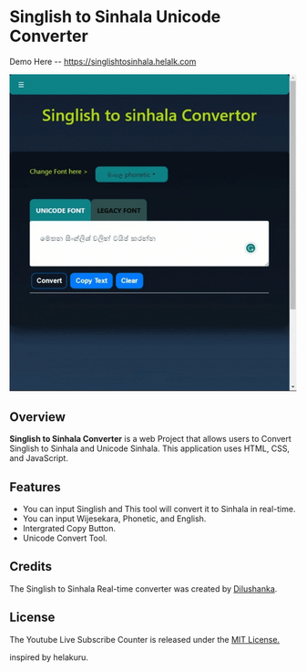 # Singlish to Sinhala Unicode Converter
Demo Here -- https://singlishtosinhala.helalk.com

![Demo](/assets/images/demo.gif "demo website")

## Overview
**Singlish to Sinhala Converter** is a web Project that allows users to Convert Singlish to Sinhala and Unicode Sinhala. This application uses HTML, CSS, and JavaScript.

## Features
* You can input Singlish and This tool will convert it to Sinhala in real-time.
* You can input Wijesekara, Phonetic, and English.
* Intergrated Copy Button.
* Unicode Convert Tool.

## Credits
The Singlish to Sinhala Real-time converter was created by [Dilushanka](https://github.com/dilushanka/).

## License
The Youtube Live Subscribe Counter is released under the [MIT License.](https://opensource.org/licenses/MIT)

inspired by helakuru. 
